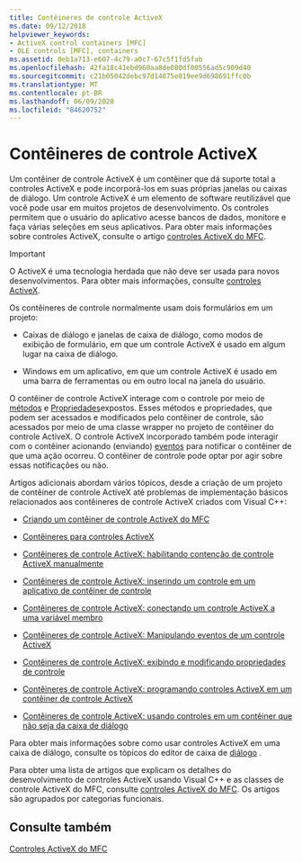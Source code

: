 ```yaml
---
title: Contêineres de controle ActiveX
ms.date: 09/12/2018
helpviewer_keywords:
- ActiveX control containers [MFC]
- OLE controls [MFC], containers
ms.assetid: 0eb1a713-e607-4c79-a0c7-67c5f1fd5fab
ms.openlocfilehash: 42fa18c41ebd960aa8de080df00556ad5c909d40
ms.sourcegitcommit: c21b05042debc97d14875e019ee9d698691ffc0b
ms.translationtype: MT
ms.contentlocale: pt-BR
ms.lasthandoff: 06/09/2020
ms.locfileid: "84620752"
---
```

# <a name="activex-control-containers"></a>Contêineres de controle ActiveX

Um contêiner de controle ActiveX é um contêiner que dá suporte total a controles ActiveX e pode incorporá-los em suas próprias janelas ou caixas de diálogo. Um controle ActiveX é um elemento de software reutilizável que você pode usar em muitos projetos de desenvolvimento. Os controles permitem que o usuário do aplicativo acesse bancos de dados, monitore e faça várias seleções em seus aplicativos. Para obter mais informações sobre controles ActiveX, consulte o artigo [controles ActiveX do MFC](mfc-activex-controls.md).

>[!IMPORTANT]
> O ActiveX é uma tecnologia herdada que não deve ser usada para novos desenvolvimentos. Para obter mais informações, consulte [controles ActiveX](activex-controls.md).

Os contêineres de controle normalmente usam dois formulários em um projeto:

- Caixas de diálogo e janelas de caixa de diálogo, como modos de exibição de formulário, em que um controle ActiveX é usado em algum lugar na caixa de diálogo.

- Windows em um aplicativo, em que um controle ActiveX é usado em uma barra de ferramentas ou em outro local na janela do usuário.

O contêiner de controle ActiveX interage com o controle por meio de [métodos](mfc-activex-controls-methods.md) e [Propriedades](mfc-activex-controls-properties.md)expostos. Esses métodos e propriedades, que podem ser acessados e modificados pelo contêiner de controle, são acessados por meio de uma classe wrapper no projeto de contêiner do controle ActiveX. O controle ActiveX incorporado também pode interagir com o contêiner acionando (enviando) [eventos](mfc-activex-controls-events.md) para notificar o contêiner de que uma ação ocorreu. O contêiner de controle pode optar por agir sobre essas notificações ou não.

Artigos adicionais abordam vários tópicos, desde a criação de um projeto de contêiner de controle ActiveX até problemas de implementação básicos relacionados aos contêineres de controle ActiveX criados com Visual C++:

- [Criando um contêiner de controle ActiveX do MFC](reference/creating-an-mfc-activex-control-container.md)

- [Contêineres para controles ActiveX](containers-for-activex-controls.md)

- [Contêineres de controle ActiveX: habilitando contenção de controle ActiveX manualmente](activex-control-containers-manually-enabling-activex-control-containment.md)

- [Contêineres de controle ActiveX: inserindo um controle em um aplicativo de contêiner de controle](inserting-a-control-into-a-control-container-application.md)

- [Contêineres de controle ActiveX: conectando um controle ActiveX a uma variável membro](activex-control-containers-connecting-an-activex-control-to-a-member-variable.md)

- [Contêineres de controle ActiveX: Manipulando eventos de um controle ActiveX](activex-control-containers-handling-events-from-an-activex-control.md)

- [Contêineres de controle ActiveX: exibindo e modificando propriedades de controle](activex-control-containers-viewing-and-modifying-control-properties.md)

- [Contêineres de controle ActiveX: programando controles ActiveX em um contêiner de controle ActiveX](programming-activex-controls-in-a-activex-control-container.md)

- [Contêineres de controle ActiveX: usando controles em um contêiner que não seja da caixa de diálogo](activex-control-containers-using-controls-in-a-non-dialog-container.md)

Para obter mais informações sobre como usar controles ActiveX em uma caixa de diálogo, consulte os tópicos do editor de caixa de [diálogo](../windows/dialog-editor.md) .

Para obter uma lista de artigos que explicam os detalhes do desenvolvimento de controles ActiveX usando Visual C++ e as classes de controle ActiveX do MFC, consulte [controles ActiveX do MFC](mfc-activex-controls.md). Os artigos são agrupados por categorias funcionais.

## <a name="see-also"></a>Consulte também

[Controles ActiveX do MFC](mfc-activex-controls.md)

